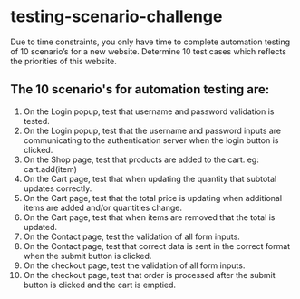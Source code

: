 # testing-scenario-challenge
Due to time constraints, you only have time to complete automation testing of 10 scenario’s for a new website.  Determine 10 test cases which reflects the priorities of this website.

## The 10 scenario's for automation testing are:

1. On the Login popup, test that username and password validation is tested.
2. On the Login popup, test that the username and password inputs are communicating to the authentication server when the login button is clicked.
3. On the Shop page, test that products are added to the cart. eg: cart.add(item)
4. On the Cart page, test that when updating the quantity that subtotal updates correctly.
5. On the Cart page, test that the total price is updating when additional items are added and/or quantities change.
6. On the Cart page, test that when items are removed that the total is updated.
7. On the Contact page, test the validation of all form inputs.
8. On the Contact page, test that correct data is sent in the correct format when the submit button is clicked.
9. On the checkout page, test the validation of all form inputs.
10. On the checkout page, test that order is processed after the submit button is clicked and the cart is emptied.

